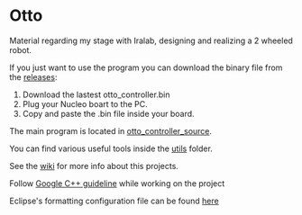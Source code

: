 # Otto
Material regarding my stage with Iralab, designing and realizing a 2 wheeled robot.

If you just want to use the program you can download the binary file from the [releases](https://github.com/iralabdisco/otto/releases): 
1. Download the lastest otto_controller.bin
2. Plug your Nucleo boart to the PC.
3. Copy and paste the .bin file inside your board.

The main program is located in [otto_controller_source](https://github.com/iralabdisco/otto/tree/pid_control/otto_controller_source).

You can find various useful tools inside the [utils](https://github.com/iralabdisco/otto/tree/pid_control/utils) folder.

See the [wiki](https://github.com/iralabdisco/otto/wiki) for more info about this projects.

Follow [Google C++ guideline](https://google.github.io/styleguide/cppguide.html) while working on the project

Eclipse's formatting configuration file can be found [here](https://github.com/google/styleguide/blob/gh-pages/eclipse-cpp-google-style.xml)

